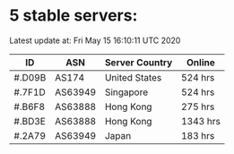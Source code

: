# 5 stable servers:

Latest update at: Fri May 15 16:10:11 UTC 2020

| ID | ASN | Server Country | Online |
| -- | --- | -------------- | ------ |
| #.D09B | AS174 | United States | 524 hrs |
| #.7F1D | AS63949 | Singapore | 524 hrs |
| #.B6F8 | AS63888 | Hong Kong | 275 hrs |
| #.BD3E | AS63888 | Hong Kong | 1343 hrs |
| #.2A79 | AS63949 | Japan | 183 hrs |

